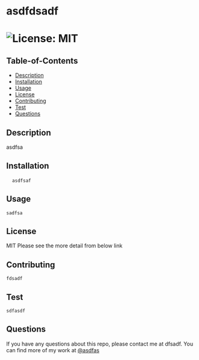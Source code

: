 
# asdfdsadf

# ![License: MIT](https://img.shields.io/badge/License-MIT-yellow.svg)

## Table-of-Contents

- [Description](#Description)
- [Installation](#Installation)
- [Usage](#Usage)
- [License](#license)
- [Contributing](#Contributing)
- [Test](#Test)
- [Questions](#Questions)


## Description

asdfsa


## Installation
<pre> <code> asdfsaf </code></pre>


## Usage
<pre><code>sadfsa</code></pre>

## License
MIT
Please see the more detail from below link



## Contributing
<pre><code>fdsadf</code></pre>

## Test
<pre><code>sdfasdf</code></pre>


## Questions
If you have any questions about this repo, please contact me at dfsadf.
You can find more of my work at
[@asdfas](https://www.github.com/asdfas)
